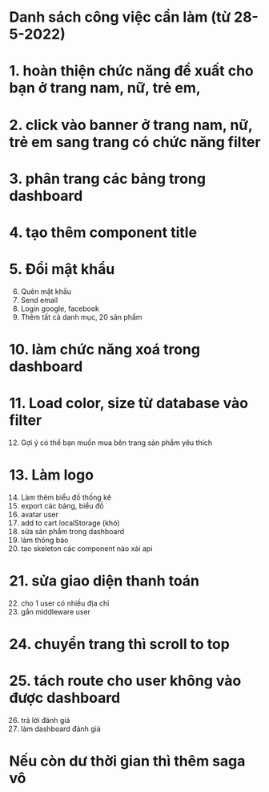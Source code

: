 # Danh sách công việc cần làm (từ 28-5-2022)

# 1. hoàn thiện chức năng đề xuất cho bạn ở trang nam, nữ, trẻ em,

# 2. click vào banner ở trang nam, nữ, trẻ em sang trang có chức năng filter

# 3. phân trang các bảng trong dashboard

# 4. tạo thêm component title

# 5. Đổi mật khẩu

6.  Quên mật khẩu
7.  Send email
8.  Login google, facebook
9.  Thêm tất cả danh mục, 20 sản phẩm

# 10. làm chức năng xoá trong dashboard

# 11. Load color, size từ database vào filter

12. Gợi ý có thể bạn muốn mua bên trang sản phẩm yêu thích

# 13. Làm logo

14. Làm thêm biểu đồ thống kê
15. export các bảng, biểu đồ
16. avatar user
17. add to cart localStorage (khó)
18. sửa sản phẩm trong dashboard
19. làm thông báo
20. tạo skeleton các component nào xài api

# 21. sửa giao diện thanh toán

22. cho 1 user có nhiều địa chỉ
23. gắn middleware user

# 24. chuyển trang thì scroll to top

# 25. tách route cho user không vào được dashboard

26. trả lời đánh giá
27. làm dashboard đánh giá

# Nếu còn dư thời gian thì thêm saga vô
